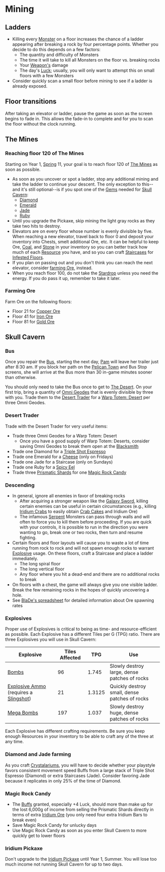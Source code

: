 # Mining

## Ladders

- Killing every [Monster](https://stardewvalleywiki.com/Monsters) on a floor increases the chance of a ladder appearing after breaking a rock by four percentage points. Whether you decide to do this depends on a few factors:
  - The quantity and difficulty of Monsters
  - The time it will take to kill all Monsters on the floor vs. breaking rocks
  - Your [Weapon's](https://stardewvalleywiki.com/Weapons) damage
  - The day's [Luck](https://stardewvalleywiki.com/Luck); usually, you will only want to attempt this on small floors with a few Monsters
- Consider quickly scan a small floor before mining to see if a ladder is already exposed.

## Floor transitions

After taking an elevator or ladder, pause the game as soon as the screen begins to fade in. This allows the fade-in to complete and for you to scan the floor without the clock running.

## The Mines

### Reaching floor 120 of The Mines

Starting on Year 1, [Spring](https://stardewvalleywiki.com/Spring) 11, your goal is to reach floor 120 of [The Mines](https://stardewvalleywiki.com/The_Mines) as soon as possible.

- As soon as you uncover or spot a ladder, stop any additional mining and take the ladder to continue your descent. The only exception to this--and it's still optional--is if you spot one of the [Gems](https://stardewvalleywiki.com/Minerals#Gems) needed for [Skull Cavern](https://stardewvalleywiki.com/Skull_Cavern):
  - [Diamond](https://stardewvalleywiki.com/Diamond)
  - [Emerald](https://stardewvalleywiki.com/Emerald)
  - [Jade](https://stardewvalleywiki.com/Jade)
  - [Ruby](https://stardewvalleywiki.com/Ruby)
- Until you upgrade the Pickaxe, skip mining the light gray rocks as they take two hits to destroy.
- Elevators are on every floor whose number is evenly divisible by five. When reaching a new elevator, travel back to floor 0 and deposit your inventory into Chests, smelt additional Ore, etc. It can be helpful to keep Ore, [Coal](https://stardewvalleywiki.com/Coal), and [Stone](https://stardewvalleywiki.com/Stone) in your inventory so you can better track how much of each [Resource](https://stardewvalleywiki.com/Category:Resources) you have, and so you can craft [Staircases](https://stardewvalleywiki.com/Staircase) for [Infested Floors](https://stardewvalleywiki.com/The_Mines#Infested_Floors).
- If you plan on passing out and you don't think you can reach the next elevator, consider [farming Ore](#farming-ore), instead.
- When you reach floor 100, do not take the [Stardrop](https://stardewvalleywiki.com/Stardrop) unless you need the energy. If you do pass it up, remember to take it later.

### Farming Ore

Farm Ore on the following floors:

- Floor 21 for [Copper Ore](https://stardewvalleywiki.com/Copper_Ore)
- Floor 41 for [Iron Ore](https://stardewvalleywiki.com/Iron_Ore)
- Floor 81 for [Gold Ore](https://stardewvalleywiki.com/Gold_Ore)

## Skull Cavern

### Bus

Once you repair the [Bus](https://stardewvalleywiki.com/Bus_Stop), starting the next day, [Pam](https://stardewvalleywiki.com/Pam) will leave her trailer just after 8:30 am. If you block her path on the [Pelican Town](https://stardewvalleywiki.com/Pelican_Town) and Bus Stop screens, she will arrive at the Bus more than 30 in-game minutes sooner than otherwise.

You should only need to take the Bus once to get to [The Desert](https://stardewvalleywiki.com/The_Desert). On your first trip, bring a quantity of [Omni Geodes](https://stardewvalleywiki.com/Omni_Geode) that is evenly divisible by three with you. Trade them to the [Desert Trader](https://stardewvalleywiki.com/Desert_Trader) for a [Warp Totem: Desert](https://stardewvalleywiki.com/Warp_Totem:_Desert) per three Omni Geodes.

### Desert Trader

Trade with the Desert Trader for very useful items:

- Trade three Omni Geodes for a Warp Totem: Desert
  - Once you have a good supply of Warp Totem: Deserts, consider saving Omni Geodes to break them open at the [Blacksmith](https://stardewvalleywiki.com/Blacksmith)
- Trade one Diamond for a [Triple Shot Espresso](https://stardewvalleywiki.com/Triple_Shot_Espresso)
- Trade one Emerald for a [Cheese](https://stardewvalleywiki.com/Cheese) (only on Fridays)
- Trade one Jade for a Staircase (only on Sundays)
- Trade one Ruby for a [Spicy Eel](https://stardewvalleywiki.com/Spicy_Eel)
- Trade three [Prismatic Shards](https://stardewvalleywiki.com/Prismatic_Shard) for one [Magic Rock Candy](https://stardewvalleywiki.com/Magic_Rock_Candy)

### Descending

- In general, ignore all enemies in favor of breaking rocks
  - After acquiring a stronger weapon like the [Galaxy Sword](https://stardewvalleywiki.com/Galaxy_Sword), killing certain enemies can be useful in certain circumstances (e.g., killing [Iridium Crabs](https://stardewvalleywiki.com/Iridium_Crab) to easily obtain [Crab Cakes](https://stardewvalleywiki.com/Crab_Cakes) and Iridium Ore)
  - The infamous [Serpent](https://stardewvalleywiki.com/Serpent) Monsters can pass through walls and will often to force you to kill them before proceeding. If you are quick with your controls, it is possible to run in the direction you were wanting to go, break one or two rocks, then turn and resume fighting.
- Certain floors and floor layouts will cause you to waste a lot of time running from rock to rock and will not spawn enough rocks to warrant [Explosive](https://stardewvalleywiki.com/Crafting#Bombs) usage. On these floors, craft a Staircase and place a ladder immediately.
  - The long spiral floor
  - The long vertical floor
  - Any floor where you hit a dead-end and there are no additional rocks to break
- On floors with a chest, the game will always give you one visible ladder. Break the few remaining rocks in the hopes of quickly uncovering a hole.
- See [BlaDe's spreadsheet](https://docs.google.com/spreadsheets/d/19c3V-XkhFh-4UQSRIpXdvgngZ0Ex9F7REOeay7MVVvE) for detailed information about Ore spawning rates

### Explosives

Proper use of Explosives is critical to being as time- and resource-efficient as possible. Each Explosive has a different Tiles per G (TPG) ratio. There are three Explosives you will use in Skull Cavern:

| Explosive | Tiles Affected | TPG | Use |
| --------- | --------------- | --- | --- |
| [Bombs](https://stardewvalleywiki.com/Bomb) | 96 | 1.745 | Slowly destroy large, dense patches of rocks |
| [Explosive Ammo](https://stardewvalleywiki.com/Explosive_Ammo) (requires a [Slingshot](https://stardewvalleywiki.com/Weapons#Slingshot)) | 21 | 1.3125 | Quickly destroy small, dense patches of rocks |
| [Mega Bombs](https://stardewvalleywiki.com/Mega_Bomb) | 197 | 1.037 | Slowly destroy huge, dense patches of rocks |

Each Explosive has different crafting requirements. Be sure you keep enough Resources in your inventory to be able to craft any of the three at any time.

### Diamond and Jade farming

As you craft [Crystalariums](https://stardewvalleywiki.com/Crystalarium), you will have to decide whether your playstyle favors consistent movement speed Buffs from a large stack of Triple Shot Espresso (Diamond) or extra Staircases (Jade). Consider favoring Jade because it replicates in only 25% of the time of Diamond.

### Magic Rock Candy

- The [Buffs](https://stardewvalleywiki.com/Buffs) granted, especially +4 Luck, should more than make up for the lost 6,000g of income from selling the Prismatic Shards directly in terms of extra [Iridium Ore](https://stardewvalleywiki.com/Iridium_Ore) (you only need four extra Iridium Bars to break even)
- Save Magic Rock Candy for unlucky days
- Use Magic Rock Candy as soon as you enter Skull Cavern to more quickly get to lower floors

### Iridium Pickaxe

Don't upgrade to the [Iridium Pickaxe](https://stardewvalleywiki.com/Pickaxes) until Year 1, Summer. You will lose too much income not running Skull Cavern for up to two days.
